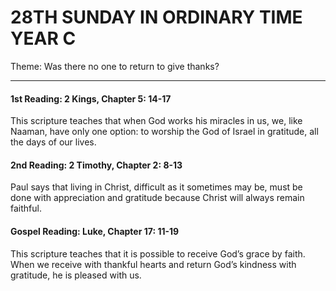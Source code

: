 # 28TH SUNDAY IN ORDINARY TIME YEAR C
Theme: Was there no one to return to give thanks?

---

#### 1st Reading: 2 Kings, Chapter 5: 14-17

This scripture teaches that when God works his miracles in us, we, like Naaman, have only one option: to worship the God of Israel in gratitude, all the days of our lives.

#### 2nd Reading: 2 Timothy, Chapter 2: 8-13

Paul says that living in Christ, difficult as it sometimes may be, must be done with appreciation and gratitude because Christ will always remain faithful.

#### Gospel Reading: Luke, Chapter 17: 11-19

This scripture teaches that it is possible to receive God’s grace by faith. When we receive with thankful hearts and return God’s kindness with gratitude, he is pleased with us.